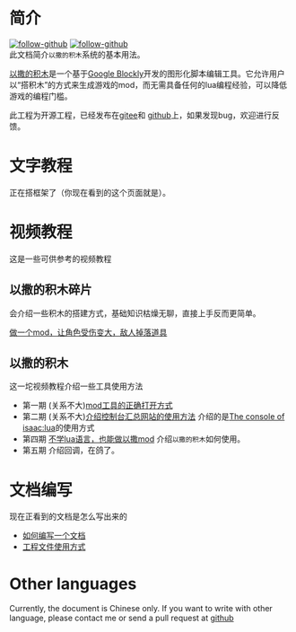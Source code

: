 # 简介

[![follow-github](https://img.shields.io/badge/gitee-star-brightgreen?style=social&logo=Gitee)](https://gitee.com/frto027/BlocklyIsaac)
[![follow-github](https://img.shields.io/badge/github-star-brightgreen?style=social&logo=GitHub)](https://github.com/frto027/BlocklyIsaac)  
此文档简介`以撒的积木`系统的基本用法。

[以撒的积木](../../../index.html?lang=zh-hans)是一个基于[Google Blockly](https://developers.google.com/blockly)开发的图形化脚本编辑工具。它允许用户以“搭积木”的方式来生成游戏的mod，而无需具备任何的lua编程经验，可以降低游戏的编程门槛。

此工程为开源工程，已经发布在[gitee](https://gitee.com/frto027/BlocklyIsaac)和
[github](https://github.com/frto027/BlocklyIsaac)上，如果发现bug，欢迎进行反馈。

# 文字教程

正在搭框架了（你现在看到的这个页面就是）。

# 视频教程

这是一些可供参考的视频教程

## 以撒的积木碎片

会介绍一些积木的搭建方式，基础知识枯燥无聊，直接上手反而更简单。


[做一个mod，让角色受伤变大，敌人掉落道具](https://www.bilibili.com/video/BV1Hq4y1U7wv/)
<span b-url="bi-docs/bi-docs-cn/site/bimls/HurtBigger_DieSpawn.biml"/>

## 以撒的积木

这一坨视频教程介绍一些工具使用方法

- 第一期 (关系不大)[mod工具的正确打开方式](https://www.bilibili.com/video/BV1Pr4y1M7HQ/)
- 第二期 (关系不大)[介绍控制台汇总网站的使用方法](https://www.bilibili.com/video/BV1A5411H79v/) 介绍的是[The console of isaac:lua](http://frto027.gitee.io/consoleofisaaclua/)的使用方式
- 第四期 [不学lua语言，也能做以撒mod](https://www.bilibili.com/video/BV1nr4y1K7wY/) 介绍`以撒的积木`如何使用。
- 第五期 介绍回调，在鸽了。

# 文档编写

现在正看到的文档是怎么写出来的

- [如何编写一个文档](edit_docs.md)
- [工程文件使用方式](api.md)

# Other languages

Currently, the document is Chinese only. If you want to write with other language, please contact me or send a pull request at [github](https://github.com/frto027/BlocklyIsaac)
